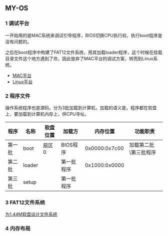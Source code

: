 ## MY-OS

### 1 调试平台

一开始用的是MAC系统来调试引导程序，BIOS切换CPU执行权，执行boot程序是没有问题的。

之后在boot程序中构建了FAT12文件系统，用其加载loader程序，这个时候在挂载目录文件这个地方遇到了坎，因此放弃了MAC平台的调试方案，转而到Linux系统。

* [MAC平台](./docs/MAC.md)
* [Linux平台](./docs/CENTOS.md)

### 2 程序文件

操作系统程序也是源码，分为3批加载到计算机，加载的语义是，程序都在软盘上，要加载到计算机内存上，供CPU寻址。

| 程序   | 名称   | 软盘位置 | 加载方     | 内存位置      | 功能职责              |
| ------ | ------ | -------- | ---------- | ------------- | --------------------- |
| 第一批 | boot   | 扇区0    | BIOS程序   | 0x0000:0x7c00 | 加载第二批\第三批程序 |
| 第二批 | loader |          | 第一批程序 | 0x1000:0x0000 |                       |
| 第三批 | setup  |          | 第一批程序 |               |                       |

### 3 FAT12文件系统

[为1.44M软盘设计文件系统](./docs/FD.md)

### 4 内存布局
